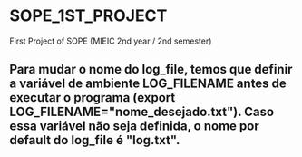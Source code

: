 # SOPE_1ST_PROJECT
First Project of SOPE (MIEIC 2nd year / 2nd semester)

## Para mudar o nome do log_file, temos que definir a variável de ambiente LOG_FILENAME antes de executar o programa (export LOG_FILENAME="nome_desejado.txt"). Caso essa variável não seja definida, o nome por default do log_file é "log.txt".
